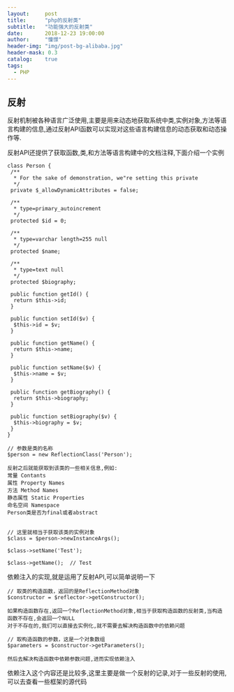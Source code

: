 ```yaml
---
layout:     post
title:      "php的反射类"
subtitle:   "功能强大的反射类"
date:       2018-12-23 19:00:00
author:     "憧憬"
header-img: "img/post-bg-alibaba.jpg"
header-mask: 0.3
catalog:    true
tags:
  - PHP
---
```


## 反射

反射机制被各种语言广泛使用,主要是用来动态地获取系统中类,实例对象,方法等语言构建的信息,通过反射API函数可以实现对这些语言构建信息的动态获取和动态操作等.

反射API还提供了获取函数,类,和方法等语言构建中的文档注释,下面介绍一个实例

```
class Person {
 /**
  * For the sake of demonstration, we"re setting this private
  */
 private $_allowDynamicAttributes = false;

 /**
  * type=primary_autoincrement
  */
 protected $id = 0;

 /**
  * type=varchar length=255 null
  */
 protected $name;

 /**
  * type=text null
  */
 protected $biography;

 public function getId() {
  return $this->id;
 }

 public function setId($v) {
  $this->id = $v;
 }

 public function getName() {
  return $this->name;
 }

 public function setName($v) {
  $this->name = $v;
 }

 public function getBiography() {
  return $this->biography;
 }

 public function setBiography($v) {
  $this->biography = $v;
 }
}

// 参数是类的名称   
$person = new ReflectionClass('Person');

反射之后就能获取到该类的一些相关信息,例如:
常量 Contants
属性 Property Names
方法 Method Names
静态属性 Static Properties
命名空间 Namespace
Person类是否为final或者abstract


// 这里就相当于获取该类的实例对象
$class = $person->newInstanceArgs();

$class->setName('Test');

$class->getName();  // Test
```

依赖注入的实现,就是运用了反射API,可以简单说明一下

```
// 取类的构造函数，返回的是ReflectionMethod对象
$constructor = $reflector->getConstructor();

如果构造函数存在,返回一个ReflectionMethod对象,相当于获取构造函数的反射类,当构造函数不存在,会返回一个NULL
对于不存在的,我们可以直接去实例化,就不需要去解决构造函数中的依赖问题

// 取构造函数的参数，这是一个对象数组
$parameters = $constructor->getParameters();

然后去解决构造函数中依赖参数问题,进而实现依赖注入
```

依赖注入这个内容还是比较多,这里主要是做一个反射的记录,对于一些反射的使用,可以去查看一些框架的源代码